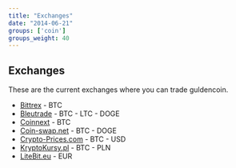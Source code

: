```yaml
---
title: "Exchanges"
date: "2014-06-21"
groups: ['coin']
groups_weight: 40
---
```


## Exchanges

These are the current exchanges where you can trade guldencoin.

 - [Bittrex](https://www.bittrex.com/Market/Index?MarketName=BTC-NLG) - BTC
 - [Bleutrade](https://bleutrade.com/) - BTC - LTC - DOGE
 - [Coinnext](https://coinnext.com/trade/NLG/BTC) - BTC
 - [Coin-swap.net](https://coin-swap.net/market/NLG/BTC) - BTC - DOGE
 - [Crypto-Prices.com](http://crypto-prices.com/NLG) - BTC - USD
 - [KryptoKursy.pl](http://kryptokursy.pl/NLG) - BTC - PLN
 - [LiteBit.eu](https://www.litebit.eu/coin/nlg/nl/) - EUR